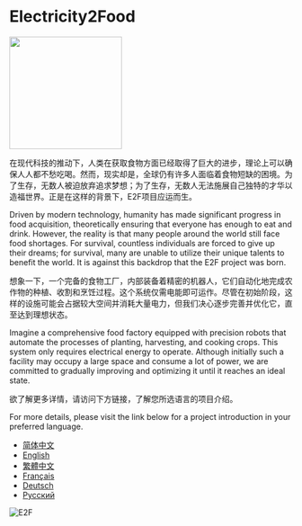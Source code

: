 # Electricity2Food

<img src="https://github.com/KL-RA/Electricity2Food/assets/19252069/67edd3be-34f5-47bf-9b48-f68a427a045a" width="200" height="200">


在现代科技的推动下，人类在获取食物方面已经取得了巨大的进步，理论上可以确保人人都不愁吃喝。然而，现实却是，全球仍有许多人面临着食物短缺的困境。为了生存，无数人被迫放弃追求梦想；为了生存，无数人无法施展自己独特的才华以造福世界。正是在这样的背景下，E2F项目应运而生。

Driven by modern technology, humanity has made significant progress in food acquisition, theoretically ensuring that everyone has enough to eat and drink. However, the reality is that many people around the world still face food shortages. For survival, countless individuals are forced to give up their dreams; for survival, many are unable to utilize their unique talents to benefit the world. It is against this backdrop that the E2F project was born.

想象一下，一个完备的食物工厂，内部装备着精密的机器人，它们自动化地完成农作物的种植、收割和烹饪过程。这个系统仅需电能即可运作。尽管在初始阶段，这样的设施可能会占据较大空间并消耗大量电力，但我们决心逐步完善并优化它，直至达到理想状态。

Imagine a comprehensive food factory equipped with precision robots that automate the processes of planting, harvesting, and cooking crops. This system only requires electrical energy to operate. Although initially such a facility may occupy a large space and consume a lot of power, we are committed to gradually improving and optimizing it until it reaches an ideal state.

欲了解更多详情，请访问下方链接，了解您所选语言的项目介绍。

For more details, please visit the link below for a project introduction in your preferred language.

* [简体中文](README.zh-CN.md)
* [English](README.en.md)
* [繁體中文](README.zh-2.md)
* [Français](README.fr.md)
* [Deutsch](README.de.md)
* [Русский](README.ru.md)

![E2F](https://github.com/KL-RA/Electricity2Food/assets/19252069/c4833c1a-732b-495c-a2d5-4a86a7616eaa)
